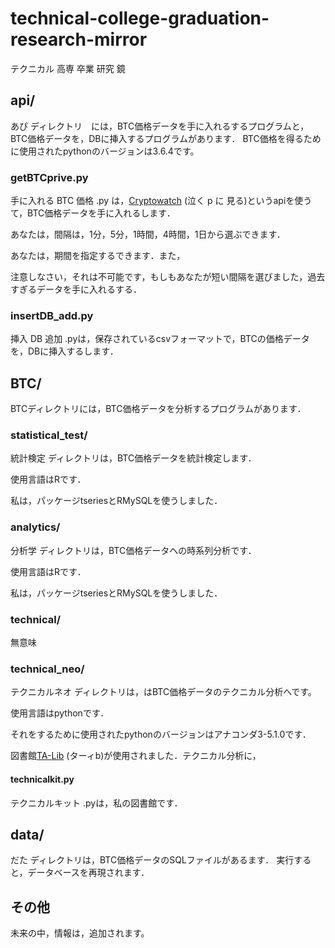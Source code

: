 # technical-college-graduation-research-mirror
テクニカル 高専 卒業 研究 鏡

## api/
あぴ ディレクトリ　には，BTC価格データを手に入れるするプログラムと，BTC価格データを，DBに挿入するプログラムがあります．
BTC価格を得るために使用されたpythonのバージョンは3.6.4です。
### getBTCprive.py
手に入れる BTC 価格 .py は，[Cryptowatch](https://cryptowatch.jp/docs/api) (泣く p に 見る)というapiを使うて，BTC価格データを手に入れるします．

あなたは，間隔は，1分，5分，1時間，4時間，1日から選ぶできます．

あなたは，期間を指定するできます．また，

注意しなさい，それは不可能です，もしもあなたが短い間隔を選びました，過去すぎるデータを手に入れるする．

### insertDB_add.py
挿入 DB 追加 .pyは，保存されているcsvフォーマットで，BTCの価格データを，DBに挿入するします．

## BTC/
BTCディレクトリには，BTC価格データを分析するプログラムがあります．

### statistical_test/
統計検定 ディレクトリは，BTC価格データを統計検定します．

使用言語はRです．

私は，パッケージtseriesとRMySQLを使うしました．

### analytics/
分析学 ディレクトリは，BTC価格データへの時系列分析です．

使用言語はRです．

私は，パッケージtseriesとRMySQLを使うしました．

### technical/
無意味

### technical_neo/
テクニカルネオ ディレクトリは，はBTC価格データのテクニカル分析へです。

使用言語はpythonです．

それをするために使用されたpythonのバージョンはアナコンダ3-5.1.0です．

図書館[TA-Lib](https://github.com/mrjbq7/ta-lib) (ターィb)が使用されました．テクニカル分析に，

#### technicalkit.py
テクニカルキット .pyは，私の図書館です．

## data/
だた ディレクトリは，BTC価格データのSQLファイルがあるます．
実行すると，データベースを再現されます．

## その他
未来の中，情報は，追加されます。
